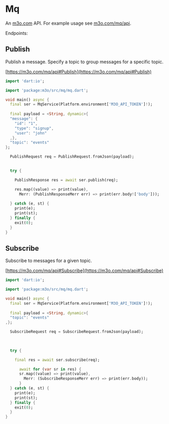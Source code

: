 # Mq

An [m3o.com](https://m3o.com) API. For example usage see [m3o.com/mq/api](https://m3o.com/mq/api).

Endpoints:

## Publish

Publish a message. Specify a topic to group messages for a specific topic.


[https://m3o.com/mq/api#Publish](https://m3o.com/mq/api#Publish)

```dart
import 'dart:io';

import 'package:m3o/src/mq/mq.dart';

void main() async {
  final ser = MqService(Platform.environment['M3O_API_TOKEN']!);
 
  final payload = <String, dynamic>{
  "message": {
    "id": "1",
    "type": "signup",
    "user": "john"
  ,},
  "topic": "events"
};

  PublishRequest req = PublishRequest.fromJson(payload);

  
  try {

	PublishResponse res = await ser.publish(req);

    res.map((value) => print(value),
	  Merr: (PublishResponseMerr err) => print(err.body!['body']));	
  
  } catch (e, st) {
    print(e);
	print(st);
  } finally {
    exit(0);
  }
}
```
## Subscribe

Subscribe to messages for a given topic.


[https://m3o.com/mq/api#Subscribe](https://m3o.com/mq/api#Subscribe)

```dart
import 'dart:io';

import 'package:m3o/src/mq/mq.dart';

void main() async {
  final ser = MqService(Platform.environment['M3O_API_TOKEN']!);
 
  final payload = <String, dynamic>{
  "topic": "events"
,};

  SubscribeRequest req = SubscribeRequest.fromJson(payload);

  
  	
  try {

    final res = await ser.subscribe(req);

	  await for (var sr in res) {
	  sr.map((value) => print(value),
		Merr: (SubscribeResponseMerr err) => print(err.body));
	  }
  } catch (e, st) {
    print(e);
	print(st);
  } finally {
    exit(0);
  }
}
```
